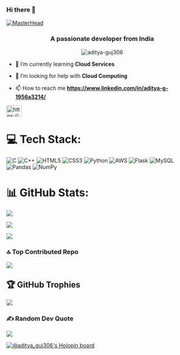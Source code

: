 ### Hi there 👋

<!--
**aditya-guj306/aditya-guj306** is a ✨ _special_ ✨ repository because its `README.md` (this file) appears on your GitHub profile.

Here are some ideas to get you started:

- 🔭 I’m currently working on ...
- 🌱 I’m currently learning ...
- 👯 I’m looking to collaborate on ...
- 🤔 I’m looking for help with ...
- 💬 Ask me about ...
- 📫 How to reach me: ...
- 😄 Pronouns: ...
- ⚡ Fun fact: ...
-->
<!--[![MasterHead]([https://res.cloudinary.com/practicaldev/image/fetch/s--2fS0sUh8--/c_imagga_scale,f_auto,fl_progressive,h_900,q_auto,w_1600/https://dev-to-uploads.s3.amazonaws.com/i/8y9m1r90a9moi4ufe6lm.png)]-->
[![MasterHead](https://miro.medium.com/v2/resize:fit:828/format:webp/1*pOOa0NvoNAaYug2GIjg_kg.png)](https://aditya-guj306.io)
<h3 align="center">A passionate developer from India</h3>
<p align="center"> <img src="https://komarev.com/ghpvc/?username=aditya-guj306&label=Profile%20views&color=0e75b6&style=flat" alt="aditya-guj306" /> </p>

- 🌱 I’m currently learning **Cloud Services**

- 🤝 I’m looking for help with **Cloud Computing**

- 📫 How to reach me **https://www.linkedin.com/in/aditya-g-1956a3214/**


<p align="left">
<img align="center" src="https://raw.githubusercontent.com/rahuldkjain/github-profile-readme-generator/master/src/images/icons/Social/linked-in-alt.svg" alt="https://www.linkedin.com/in/aditya-g-1956a3214/" height="30" width="40" /></a>
</p>

<!--<p><img align="center" src="https://github-readme-streak-stats.herokuapp.com/?user=aditya-guj306&" alt="aditya-guj306" /></p>-->

# 💻 Tech Stack:
![C](https://img.shields.io/badge/c-%2300599C.svg?style=for-the-badge&logo=c&logoColor=white) ![C++](https://img.shields.io/badge/c++-%2300599C.svg?style=for-the-badge&logo=c%2B%2B&logoColor=white) ![HTML5](https://img.shields.io/badge/html5-%23E34F26.svg?style=for-the-badge&logo=html5&logoColor=white) ![CSS3](https://img.shields.io/badge/css3-%231572B6.svg?style=for-the-badge&logo=css3&logoColor=white) ![Python](https://img.shields.io/badge/python-3670A0?style=for-the-badge&logo=python&logoColor=ffdd54) ![AWS](https://img.shields.io/badge/AWS-%23FF9900.svg?style=for-the-badge&logo=amazon-aws&logoColor=white) ![Flask](https://img.shields.io/badge/flask-%23000.svg?style=for-the-badge&logo=flask&logoColor=white) ![MySQL](https://img.shields.io/badge/mysql-%2300000f.svg?style=for-the-badge&logo=mysql&logoColor=white) ![Pandas](https://img.shields.io/badge/pandas-%23150458.svg?style=for-the-badge&logo=pandas&logoColor=white) ![NumPy](https://img.shields.io/badge/numpy-%23013243.svg?style=for-the-badge&logo=numpy&logoColor=white)

# 📊 GitHub Stats:
![](https://github-readme-stats.vercel.app/api?username=aditya-guj306&theme=light&hide_border=false&include_all_commits=true&count_private=false)<br/>
<!--![]("https://github-readme-stats.vercel.app/api?username=aditya-guj306&show_icons=true&locale=en")<br/>-->
![](https://github-readme-streak-stats.herokuapp.com/?user=aditya-guj306&theme=dark&hide_border=false)<br/>
<!--![](https://github-readme-stats.vercel.app/api/top-langs/?username=aditya-guj306&theme=dark&hide_border=false&include_all_commits=true&count_private=false&layout=compact)-->
![](https://github-readme-stats.vercel.app/api/top-langs/?username=aditya-guj306&theme=vision-friendly-dark&hide_border=false&include_all_commits=true&count_private=true&layout=compact)

### 🔝 Top Contributed Repo
![](https://github-contributor-stats.vercel.app/api?username=aditya-guj306&limit=5&theme=dark&combine_all_yearly_contributions=true)

## 🏆 GitHub Trophies
![](https://github-profile-trophy.vercel.app/?username=aditya-guj306&theme=radical&no-frame=true&no-bg=true&margin-w=4)

### ✍️ Random Dev Quote
![](https://quotes-github-readme.vercel.app/api?type=horizontal&theme=radical)

[![@aditya_guj306's Holopin board](https://holopin.io/api/user/board?user=aditya_guj306)](https://holopin.io/@aditya_guj306)
